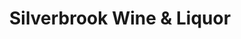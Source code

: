 ---
title: "Silverbrook Wine & Liquor"
url: /orange/silverbrook-wine-und-liquor/
shop: Spirituosen
---
